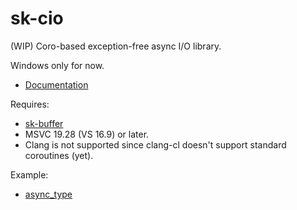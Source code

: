 # sk-cio

(WIP) Coro-based exception-free async I/O library.

Windows only for now.

* [Documentation](https://sk-cio.readthedocs.io/en/latest/index.html)

Requires:

* [sk-buffer](https://github.com/sikol/sk-buffer)
* MSVC 19.28 (VS 16.9) or later.
* Clang is not supported since clang-cl doesn't support standard coroutines (yet).

Example:

* [async_type](sample/async_type.cxx)
